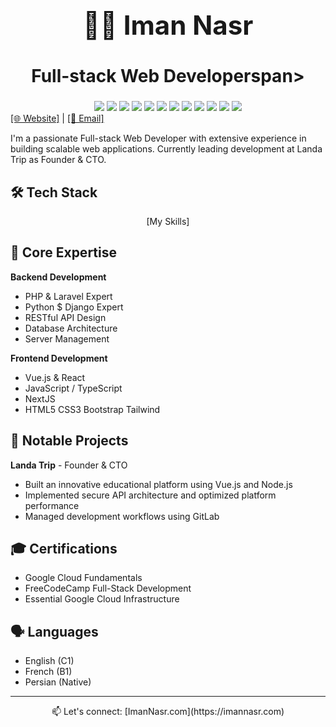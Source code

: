 <div align="center">
  <h1 style="font-size: 3em; border-bottom: none"><span>👨‍💻 Iman Nasr</span></h1>
  <h2 style="font-size: 2em; border-bottom: none"><span>Full-stack Web Developer</span>span></h2>
  
  <img src="https://img.shields.io/badge/PHP-777BB4?style=for-the-badge&logo=php&logoColor=white"/>
  <img src="https://img.shields.io/badge/Laravel-FF2D20?style=for-the-badge&logo=laravel&logoColor=white"/>
  <img src="https://img.shields.io/badge/Python-3776AB?style=for-the-badge&logo=python&logoColor=white"/>
  <img src="https://img.shields.io/badge/Django-092E20?style=for-the-badge&logo=django&logoColor=white"/>
  <img src="https://img.shields.io/badge/React-20232A?style=for-the-badge&logo=react&logoColor=61DAFB"/>
  <img src="https://img.shields.io/badge/Vue.js-35495E?style=for-the-badge&logo=vue.js&logoColor=4FC08D"/>
  <img src="https://img.shields.io/badge/Next.js-000000?style=for-the-badge&logo=next.js&logoColor=white"/>
  <img src="https://img.shields.io/badge/Linux-FCC624?style=for-the-badge&logo=linux&logoColor=black"/>
  <img src="https://img.shields.io/badge/AWS-232F3E?style=for-the-badge&logo=amazon-aws&logoColor=white"/>
  <img src="https://img.shields.io/badge/Google_Cloud-4285F4?style=for-the-badge&logo=google-cloud&logoColor=white"/>
  <img src="https://img.shields.io/badge/HTML5-E34F26?style=for-the-badge&logo=html5&logoColor=white"/>
  <img src="https://img.shields.io/badge/CSS3-1572B6?style=for-the-badge&logo=css3&logoColor=white"/>
</div>

<div align="left">
  <a href="https://www.ImanNasr.com">[🌐 Website]</a> | <a href="mailto:Contact@ImanNasr.com">[📧 Email]</a>
</div>

I'm a passionate Full-stack Web Developer with extensive experience in building scalable web applications. Currently leading development at Landa Trip as Founder & CTO.

## 🛠️ Tech Stack

<div align="center">[My Skills]</div>

## 🎯 Core Expertise

**Backend Development**
- PHP & Laravel Expert
- Python $ Django Expert
- RESTful API Design
- Database Architecture
- Server Management

**Frontend Development**
- Vue.js & React
- JavaScript / TypeScript
- NextJS
- HTML5 CSS3 Bootstrap Tailwind

## 🌟 Notable Projects

**Landa Trip** - Founder & CTO
- Built an innovative educational platform using Vue.js and Node.js
- Implemented secure API architecture and optimized platform performance
- Managed development workflows using GitLab

## 🎓 Certifications
- Google Cloud Fundamentals
- FreeCodeCamp Full-Stack Development
- Essential Google Cloud Infrastructure

## 🗣️ Languages
- English (C1)
- French (B1)
- Persian (Native)

---
<div align="center">
📫 Let's connect: [ImanNasr.com](https://imannasr.com)
</div>
